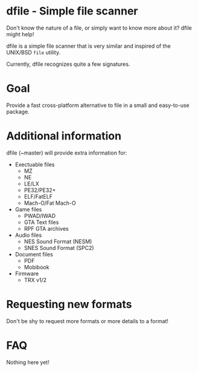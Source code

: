 # dfile - Simple file scanner

Don't know the nature of a file, or simply want to know more about it? dfile might help!

dfile is a simple file scanner that is very similar and inspired of the UNIX/BSD `file` utility.

Currently, dfile recognizes quite a few signatures.

# Goal

Provide a fast cross-platform alternative to file in a small and easy-to-use package.

# Additional information
dfile (~master) will provide extra information for:
- Exectuable files
  - MZ
  - NE
  - LE/LX
  - PE32/PE32+
  - ELF/FatELF
  - Mach-O/Fat Mach-O
- Game files
  - PWAD/IWAD
  - GTA Text files
  - RPF GTA archives
- Audio files
  - NES Sound Format (NESM)
  - SNES Sound Format (SPC2)
- Document files
  - PDF
  - Mobibook
- Firmware
  - TRX v1/2

# Requesting new formats
Don't be shy to request more formats or more details to a format!

# FAQ

Nothing here yet!